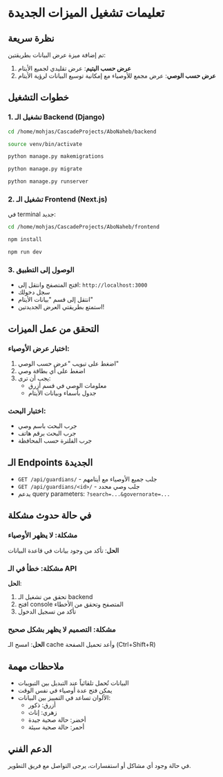 # تعليمات تشغيل الميزات الجديدة

## نظرة سريعة
تم إضافة ميزة عرض البيانات بطريقتين:
1. **عرض حسب اليتيم**: عرض تقليدي لجميع الأيتام
2. **عرض حسب الوصي**: عرض مجمع للأوصياء مع إمكانية توسيع البيانات لرؤية الأيتام

## خطوات التشغيل

### 1. تشغيل الـ Backend (Django)

```bash
cd /home/mohjas/CascadeProjects/AboNaheb/backend

source venv/bin/activate

python manage.py makemigrations

python manage.py migrate

python manage.py runserver
```

### 2. تشغيل الـ Frontend (Next.js)

في terminal جديد:

```bash
cd /home/mohjas/CascadeProjects/AboNaheb/frontend

npm install

npm run dev
```

### 3. الوصول إلى التطبيق

- افتح المتصفح وانتقل إلى: `http://localhost:3000`
- سجل دخولك
- انتقل إلى قسم "بيانات الأيتام"
- استمتع بطريقتي العرض الجديدتين!

## التحقق من عمل الميزات

### اختبار عرض الأوصياء:
1. اضغط على تبويب "عرض حسب الوصي"
2. اضغط على أي بطاقة وصي
3. يجب أن ترى:
   - معلومات الوصي في قسم أزرق
   - جدول بأسماء وبيانات الأيتام

### اختبار البحث:
- جرب البحث باسم وصي
- جرب البحث برقم هاتف
- جرب الفلترة حسب المحافظة

## الـ Endpoints الجديدة

- `GET /api/guardians/` - جلب جميع الأوصياء مع أيتامهم
- `GET /api/guardians/<id>/` - جلب وصي محدد
- يدعم query parameters: `?search=...&governorate=...`

## في حالة حدوث مشكلة

### مشكلة: لا يظهر الأوصياء
**الحل**: تأكد من وجود بيانات في قاعدة البيانات

### مشكلة: خطأ في الـ API
**الحل**: 
1. تحقق من تشغيل الـ backend
2. افتح console المتصفح وتحقق من الأخطاء
3. تأكد من تسجيل الدخول

### مشكلة: التصميم لا يظهر بشكل صحيح
**الحل**: امسح الـ cache وأعد تحميل الصفحة (Ctrl+Shift+R)

## ملاحظات مهمة

- البيانات تُحمل تلقائياً عند التبديل بين التبويبات
- يمكن فتح عدة أوصياء في نفس الوقت
- الألوان تساعد في التمييز بين البيانات:
  - أزرق: ذكور
  - زهري: إناث
  - أخضر: حالة صحية جيدة
  - أحمر: حالة صحية سيئة

## الدعم الفني

في حالة وجود أي مشاكل أو استفسارات، يرجى التواصل مع فريق التطوير.

